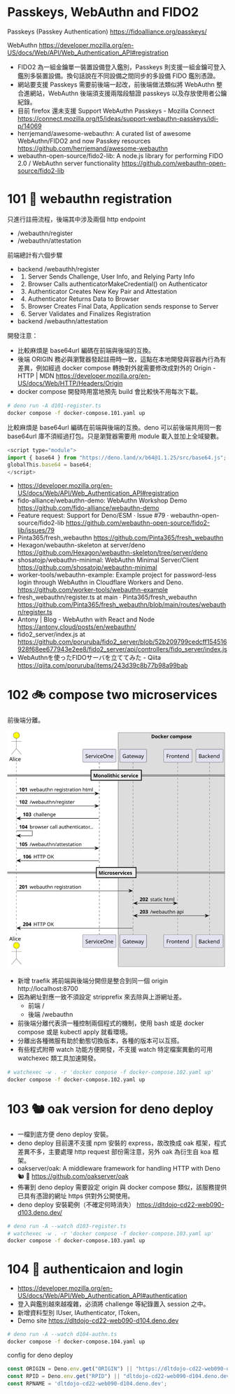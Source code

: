 # Passkeys, WebAuthn and FIDO2

Passkeys (Passkey Authentication) https://fidoalliance.org/passkeys/

WebAuthn https://developer.mozilla.org/en-US/docs/Web/API/Web_Authentication_API#registration

- FIDO2 為一組金鑰單一裝置設備登入鑑別，Passkeys 則支援一組金鑰可登入鑑別多裝置設備。換句話說在不同設備之間同步的多設備 FIDO 鑑別憑證。
- 網站要支援 Passkeys 需要前後端一起改，前後端做法類似將 WebAuthn 整合進網站，WebAuthn 後端須支援兩階段驗證 passkeys 以及存放使用者公鑰紀錄。
- 目前 firefox 還未支援 Support WebAuthn Passkeys - Mozilla Connect https://connect.mozilla.org/t5/ideas/support-webauthn-passkeys/idi-p/14069
- herrjemand/awesome-webauthn: A curated list of awesome WebAuthn/FIDO2 and now Passkey resources https://github.com/herrjemand/awesome-webauthn
- webauthn-open-source/fido2-lib: A node.js library for performing FIDO 2.0 / WebAuthn server functionality https://github.com/webauthn-open-source/fido2-lib

# 101 🍵 webauthn registration

只進行註冊流程，後端其中涉及兩個 http endpoint

- /webauthn/register
- /webauthn/attestation

前端總計有六個步驟

- backend /webauthh/register
- 1. Server Sends Challenge, User Info, and Relying Party Info
- 2. Browser Calls authenticatorMakeCredential() on Authenticator
- 3. Authenticator Creates New Key Pair and Attestation
- 4. Authenticator Returns Data to Browser 
- 5. Browser Creates Final Data, Application sends response to Server
- 6. Server Validates and Finalizes Registration
- backend /webauthn/attestation

開發注意：

- 比較麻煩是 base64url 編碼在前端與後端的互換。
- 後端 ORIGIN 務必與瀏覽器發起註冊時一致，這點在本地開發與容器內行為有差異，例如經過 docker compose 轉換對外就需要修改成對外的 Origin - HTTP | MDN https://developer.mozilla.org/en-US/docs/Web/HTTP/Headers/Origin
- docker compose 開發時用當地預先 build 會比較快不用每次下載。

```sh
# deno run -A d101-register.ts
docker compose -f docker-compose.101.yaml up
```

比較麻煩是 base64url 編碼在前端與後端的互換。deno 可以前後端共用同一套 base64url 庫不須經過打包。只是瀏覽器需要用 module 載入並加上全域變數。

```js
<script type="module">
import { base64 } from "https://deno.land/x/b64@1.1.25/src/base64.js";
globalThis.base64 = base64;
</script>
```

- https://developer.mozilla.org/en-US/docs/Web/API/Web_Authentication_API#registration
- fido-alliance/webauthn-demo: WebAuthn Workshop Demo https://github.com/fido-alliance/webauthn-demo
- Feature request: Support for Deno/ESM · Issue #79 · webauthn-open-source/fido2-lib https://github.com/webauthn-open-source/fido2-lib/issues/79
- Pinta365/fresh_webauthn https://github.com/Pinta365/fresh_webauthn
- Hexagon/webauthn-skeleton at server/deno https://github.com/Hexagon/webauthn-skeleton/tree/server/deno
- shosatojp/webauthn-minimal: WebAuthn Minimal Server/Client https://github.com/shosatojp/webauthn-minimal
- worker-tools/webauthn-example: Example project for password-less login through WebAuthn in Cloudflare Workers and Deno. https://github.com/worker-tools/webauthn-example
- fresh_webauthn/register.ts at main · Pinta365/fresh_webauthn https://github.com/Pinta365/fresh_webauthn/blob/main/routes/webauthn/register.ts
- Antony | Blog - WebAuthn with React and Node https://antony.cloud/posts/en/webauthn/
- fido2_server/index.js at https://github.com/poruruba/fido2_server/blob/52b209799cedcff154516928f68ee677943e2ee8/fido2_server/api/controllers/fido_server/index.js
- WebAuthnを使ったFIDOサーバを立ててみた - Qiita https://qiita.com/poruruba/items/243d39c8b77b98a99bab


# 102 🚲 compose two microservices

前後端分離。

![img102](d102-microservices.svg)

- 新增 traefik 將前端與後端分開但是整合到同一個 origin http://localhost:8700
- 因為網址對應一致不須設定 stripprefix 來去除與上游網址差。
  - 前端 /
  - 後端 /webauthn
- 前後端分離代表須一種控制兩個程式的機制，使用 bash 或是 docker compose 或是 kubectl apply 就看環境。
- 分離出各種微服有助於動態切換版本，各種的版本可以互搭。
- 有些程式附帶 watch 功能方便開發，不支援 watch 特定檔案異動的可用 watchexec 類工具加速開發。

```sh
# watchexec -w . -r 'docker compose -f docker-compose.102.yaml up'
docker compose -f docker-compose.102.yaml up
```


# 103 🐿️ oak version for deno deploy

- 一檔到底方便 deno deploy 安裝。
- deno deploy 目前還不支援 npm 安裝的 express，故改換成 oak 框架，程式差異不多，主要處理 http request 部份需注意，另外 oak 為衍生自 koa 框架。
- oakserver/oak: A middleware framework for handling HTTP with Deno 🐿️ 🦕 https://github.com/oakserver/oak
- 佈署到 deno deploy 需要設定 origin 與 docker compose 類似，該服務提供已具有憑證的網址 https 供對外公開使用。
- deno deploy 安裝範例（不確定何時消失） https://dltdojo-cd22-web090-d103.deno.dev/

```sh
# deno run -A --watch d103-register.ts
# watchexec -w . -r 'docker compose -f docker-compose.103.yaml up'
docker compose -f docker-compose.103.yaml up
```

# 104 🦕 authenticaion and login

- https://developer.mozilla.org/en-US/docs/Web/API/Web_Authentication_API#authentication
- 登入與鑑別越來越複雜，必須將 challenge 等紀錄置入 session 之中。
- 新增資料型別 IUser, IAuthenticator, IToken。
- Demo site https://dltdojo-cd22-web090-d104.deno.dev


```sh
# deno run -A --watch d104-authn.ts
docker compose -f docker-compose.104.yaml up
```

config for deno deploy

```js
const ORIGIN = Deno.env.get("ORIGIN") || "https://dltdojo-cd22-web090-d104.deno.dev";
const RPID = Deno.env.get("RPID") || "dltdojo-cd22-web090-d104.deno.dev";
const RPNAME = 'dltdojo-cd22-web090-d104.deno.dev';
```